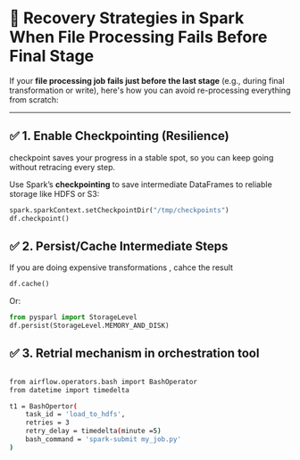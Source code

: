 # 🔁 Recovery Strategies in Spark When File Processing Fails Before Final Stage

If your **file processing job fails just before the last stage** (e.g., during final transformation or write), here's how you can avoid re-processing everything from scratch:

---

## ✅ 1. Enable Checkpointing (Resilience)

checkpoint saves your progress in a stable spot, so you can keep going without retracing every step. 

Use Spark’s **checkpointing** to save intermediate DataFrames to reliable storage like HDFS or S3:

```python
spark.sparkContext.setCheckpointDir("/tmp/checkpoints")
df.checkpoint()
```

## ✅ 2. Persist/Cache Intermediate Steps
If you are doing expensive transformations , cahce the result 

```python 
df.cache()
```
Or:

```python
from pysparl import StorageLevel
df.persist(StorageLevel.MEMORY_AND_DISK)
```

## ✅ 3. Retrial mechanism in orchestration tool 
```bash

from airflow.operators.bash import BashOperator
from datetime import timedelta

t1 = BashOpertor(
    task_id = 'load_to_hdfs',
    retries = 3
    retry_delay = timedelta(minute =5)
    bash_command = 'spark-submit my_job.py'
)

